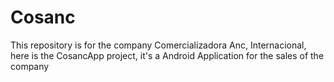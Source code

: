 # Cosanc
This repository is for the company Comercializadora Anc, Internacional, here is the CosancApp project, it's a Android Application for the sales of the company
